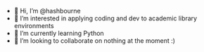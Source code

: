 - 👋 Hi, I’m @hashbourne 
- 👀 I’m interested in applying coding and dev to academic library environments
- 🌱 I’m currently learning Python
- 💞️ I’m looking to collaborate on nothing at the moment :)

<!---
hashbourne/hashbourne is a ✨ special ✨ repository because its `README.md` (this file) appears on your GitHub profile.
You can click the Preview link to take a look at your changes.
--->
